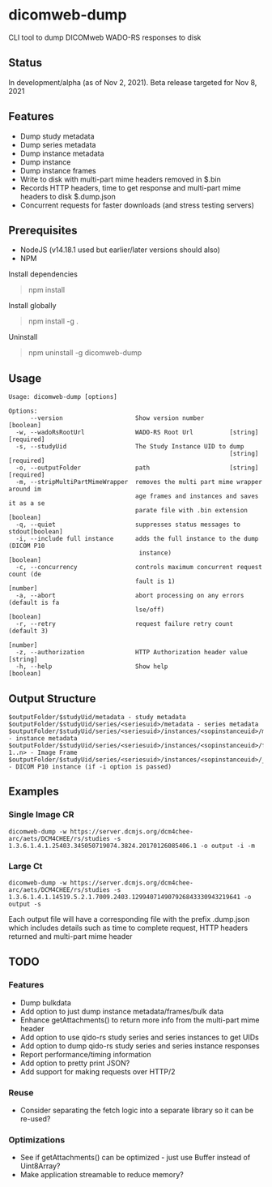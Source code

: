 # dicomweb-dump
CLI tool to dump DICOMweb WADO-RS responses to disk

## Status

In development/alpha (as of Nov 2, 2021).  Beta release targeted for Nov 8, 2021

## Features
* Dump study metadata
* Dump series metadata
* Dump instance metadata
* Dump instance
* Dump instance frames
* Write to disk with multi-part mime headers removed in $.bin
* Records HTTP headers, time to get response and multi-part mime headers to disk $.dump.json
* Concurrent requests for faster downloads (and stress testing servers)

## Prerequisites

* NodeJS (v14.18.1 used but earlier/later versions should also)
* NPM

Install dependencies

> npm install

Install globally

> npm install -g .

Uninstall

> npm uninstall -g dicomweb-dump

## Usage

```
Usage: dicomweb-dump [options]

Options:
      --version                    Show version number                 [boolean]
  -w, --wadoRsRootUrl              WADO-RS Root Url          [string] [required]
  -s, --studyUid                   The Study Instance UID to dump
                                                             [string] [required]
  -o, --outputFolder               path                      [string] [required]
  -m, --stripMultiPartMimeWrapper  removes the multi part mime wrapper around im
                                   age frames and instances and saves it as a se
                                   parate file with .bin extension     [boolean]
  -q, --quiet                      suppresses status messages to stdout[boolean]
  -i, --include full instance      adds the full instance to the dump (DICOM P10
                                    instance)                          [boolean]
  -c, --concurrency                controls maximum concurrent request count (de
                                   fault is 1)                          [number]
  -a, --abort                      abort processing on any errors (default is fa
                                   lse/off)                            [boolean]
  -r, --retry                      request failure retry count (default 3)
                                                                        [number]
  -z, --authorization              HTTP Authorization header value      [string]
  -h, --help                       Show help                           [boolean]
```

## Output Structure

```
$outputFolder/$studyUid/metadata - study metadata
$outputFolder/$studyUid/series/<seriesuid>/metadata - series metadata
$outputFolder/$studyUid/series/<seriesuid>/instances/<sopinstanceuid>/metadata - instance metadata
$outputFolder/$studyUid/series/<seriesuid>/instances/<sopinstanceuid>/frames/<frames 1..n> - Image Frame
$outputFolder/$studyUid/series/<seriesuid>/instances/<sopinstanceuid>/_/<sopinstanceuid> - DICOM P10 instance (if -i option is passed)
```
## Examples

### Single Image CR
```
dicomweb-dump -w https://server.dcmjs.org/dcm4chee-arc/aets/DCM4CHEE/rs/studies -s 1.3.6.1.4.1.25403.345050719074.3824.20170126085406.1 -o output -i -m
```

### Large Ct
```
dicomweb-dump -w https://server.dcmjs.org/dcm4chee-arc/aets/DCM4CHEE/rs/studies -s 1.3.6.1.4.1.14519.5.2.1.7009.2403.129940714907926843330943219641 -o output -s
```

Each output file will have a corresponding file with the prefix .dump.json which includes details such as
time to complete request, HTTP headers returned and multi-part mime header

## TODO
  
### Features

* Dump bulkdata
* Add option to just dump instance metadata/frames/bulk data
* Enhance getAttachments() to return more info from the multi-part mime header
* Add option to use qido-rs study series and series instances to get UIDs
* Add option to dump qido-rs study series and series instance responses
* Report performance/timing information
* Add option to pretty print JSON?
* Add support for making requests over HTTP/2

### Reuse
* Consider separating the fetch logic into a separate library so it can be re-used?

### Optimizations
* See if getAttachments() can be optimized - just use Buffer instead of Uint8Array?  
* Make application streamable to reduce memory?
